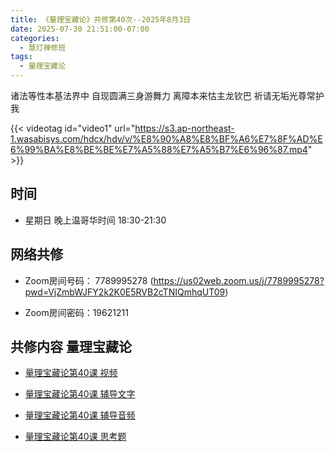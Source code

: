 ```yaml
---
title: 《量理宝藏论》共修第40次--2025年8月3日
date: 2025-07-30 21:51:00-07:00
categories:
  - 慧灯禅修班
tags:
  - 量理宝藏论
---
```

诸法等性本基法界中 自现圆满三身游舞力 离障本来怙主龙钦巴 祈请无垢光尊常护我

{{< videotag id="video1" url="https://s3.ap-northeast-1.wasabisys.com/hdcx/hdv/v/%E8%90%A8%E8%BF%A6%E7%8F%AD%E6%99%BA%E8%BE%BE%E7%A5%88%E7%A5%B7%E6%96%87.mp4" >}}

## 时间


* 星期日 晚上温哥华时间 18:30-21:30


## 网络共修


* Zoom房间号码： 7789995278 (https://us02web.zoom.us/j/7789995278?pwd=VjZmbWJFY2k2K0E5RVB2cTNIQmhqUT09)


* Zoom房间密码：19621211


## 共修内容 量理宝藏论


* [量理宝藏论第40课 视频](https://huidengchanxiu.net/refs/llbzl/llbzl-07/#%E7%AC%AC%E5%9B%9B%E5%8D%81%E8%AF%BE)

* [量理宝藏论第40课 辅导文字](https://huidengchanxiu.net/refs/llbzl/llbzl-07#%E7%AC%AC%E5%9B%9B%E5%8D%81%E8%AF%BE%E8%BE%85%E5%AF%BC)

* [量理宝藏论第40课 辅导音频](https://box.hdcxb.net/%E7%A6%85%E4%BF%AE%E7%8F%AD/037-%E9%87%8F%E7%90%86%E5%AE%9D%E8%97%8F%E8%AE%BA/%E8%BE%85%E5%AF%BC-%E6%99%BA%E8%AF%9A%E5%A0%AA%E5%B8%83%E7%AC%AC1%E6%AC%A1%E8%AE%B2%E8%A7%A3%E4%BA%8E2006%E8%87%B307%E5%B9%B4?page=2)

* [量理宝藏论第40课 思考题 ](https://huidengchanxiu.net/refs/llbzl/llbzl-qa#%E7%AC%AC40%E8%AF%BE)
